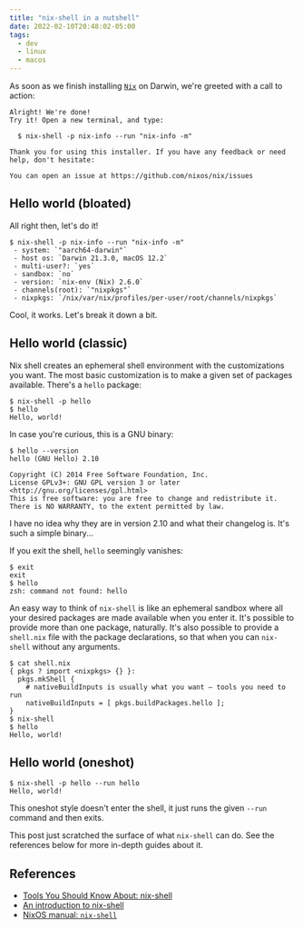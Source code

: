 ```yaml
---
title: "nix-shell in a nutshell"
date: 2022-02-10T20:48:02-05:00
tags:
  - dev
  - linux
  - macos
---
```


As soon as we finish installing [`Nix`](https://nixos.org/download.html) on
Darwin, we're greeted with a call to action:

```
Alright! We're done!
Try it! Open a new terminal, and type:

  $ nix-shell -p nix-info --run "nix-info -m"

Thank you for using this installer. If you have any feedback or need
help, don't hesitate:

You can open an issue at https://github.com/nixos/nix/issues
```


## Hello world (bloated)

All right then, let's do it!

```shell
$ nix-shell -p nix-info --run "nix-info -m"
 - system: `"aarch64-darwin"`
 - host os: `Darwin 21.3.0, macOS 12.2`
 - multi-user?: `yes`
 - sandbox: `no`
 - version: `nix-env (Nix) 2.6.0`
 - channels(root): `"nixpkgs"`
 - nixpkgs: `/nix/var/nix/profiles/per-user/root/channels/nixpkgs`
```

Cool, it works. Let's break it down a bit.

## Hello world (classic)

Nix shell creates an ephemeral shell environment with the customizations you
want. The most basic customization is to make a given set of packages
available. There's a `hello` package:

```shell
$ nix-shell -p hello
$ hello
Hello, world!
```

In case you're curious, this is a GNU binary:

```shell
$ hello --version
hello (GNU Hello) 2.10

Copyright (C) 2014 Free Software Foundation, Inc.
License GPLv3+: GNU GPL version 3 or later <http://gnu.org/licenses/gpl.html>
This is free software: you are free to change and redistribute it.
There is NO WARRANTY, to the extent permitted by law.
```

I have no idea why they are in version 2.10 and what their changelog is. It's
such a simple binary...

If you exit the shell, `hello` seemingly vanishes:

```
$ exit
exit
$ hello
zsh: command not found: hello
```

An easy way to think of `nix-shell` is like an ephemeral sandbox where all your
desired packages are made available when you enter it. It's possible to provide
more than one package, naturally. It's also possible to provide a `shell.nix`
file with the package declarations, so that when you can `nix-shell` without
any arguments.

```
$ cat shell.nix
{ pkgs ? import <nixpkgs> {} }:
  pkgs.mkShell {
    # nativeBuildInputs is usually what you want – tools you need to run
    nativeBuildInputs = [ pkgs.buildPackages.hello ];
}
$ nix-shell
$ hello
Hello, world!
```

## Hello world (oneshot)

```shell
$ nix-shell -p hello --run hello
Hello, world!
```

This oneshot style doesn't enter the shell, it just runs the given `--run`
command and then exits.

This post just scratched the surface of what `nix-shell` can do. See the
references below for more in-depth guides about it.

## References

- [Tools You Should Know About: nix-shell](https://cuddly-octo-palm-tree.com/posts/2021-12-19-tyska-nix-shell/)
- [An introduction to nix-shell](https://ghedam.at/15978/an-introduction-to-nix-shell)
- [NixOS manual: `nix-shell`](https://nixos.org/manual/nix/stable/command-ref/nix-shell.html)
